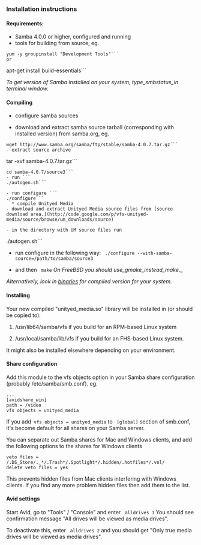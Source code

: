 ### Installation instructions ###

#### Requirements: ####
  * Samba 4.0.0 or higher, configured and running
  * tools for building from source, eg.

```
yum -y groupinstall "Development Tools"```
or
```
apt-get install build-essentials```

_To get version of Samba installed on your system, type_smbstatus_in terminal window._

#### Compiling ####
  * configure samba sources
- download and extract samba source tarball (corresponding with installed version) from samba.org, eg.
```
wget http://www.samba.org/samba/ftp/stable/samba-4.0.7.tar.gz```
- extract source archive
```
tar -xvf samba-4.0.7.tar.gz```
```
cd samba-4.0.7/source3```
- run ```
./autogen.sh```

- run configure ```
./configure```
  * compile Unityed Media
- download and extract Unityed Media source files from [source download area.](http://code.google.com/p/vfs-unityed-media/source/browse/um_downloads/source)

- in the directory with UM source files run
```
./autogen.sh```

- run configure in the following way: ```
./configure --with-samba-source=/path/to/samba/source3```

- and then ```
make```
_On FreeBSD you should use_gmake_instead_make_._

_Alternatively, look in [binaries](http://code.google.com/p/vfs-unityed-media/source/browse/um_downloads/binaries/) for compiled version for your system._
#### Installing ####

Your new compiled "unityed\_media.so" library will be installed in (or should be copied to):

1. /usr/lib64/samba/vfs if you build for an RPM-based Linux system

2. /usr/local/samba/lib/vfs if you build for an FHS-based Linux system.

It might also be installed elsewhere depending on your environment.

#### Share configuration ####

Add this module to the vfs objects option in your Samba share
configuration (probably /etc/samba/smb.conf).
eg.

```
...
[avidshare_win]
path = /video
vfs objects = unityed_media
```

If you add```
vfs objects = unityed_media``` to ```
[global]``` section of smb.conf, it's become default for all shares on your Samba server.

You can separate out Samba shares for Mac
and Windows clients, and add the following options to the shares
for Windows clients

```
veto files = /.DS_Store/._*/.Trash*/.Spotlight*/.hidden/.hotfiles*/.vol/
delete veto files = yes
```

This prevents hidden files from Mac clients interfering with Windows
clients. If you find any more problem hidden files then add them to
the list.

#### Avid settings ####


Start Avid, go to "Tools" / "Console" and enter ```
alldrives 1```
You should see confirmation message "All drives will be viewed as media drives".


To deactivate this, enter ```
alldrives 2``` and you should get "Only true media drives will be viewed as media drives".